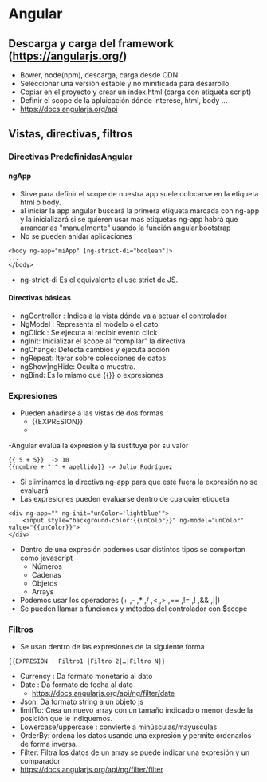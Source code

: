 # Angular
## Descarga y carga del framework (https://angularjs.org/)
- Bower, node(npm), descarga, carga desde CDN.
- Seleccionar una versión estable y no minificada para desarrollo.
- Copiar en el proyecto y crear un index.html (carga con etiqueta script)
- Definir el scope de la apluicación dónde interese, html, body ...
- https://docs.angularjs.org/api

## Vistas, directivas, filtros
### Directivas PredefinidasAngular
#### ngApp
- Sirve para definir el scope de nuestra app suele colocarse en la etiqueta html o body.
- al iniciar la app angular buscará la primera etiqueta marcada con ng-app y la inicializará si se quieren usar mas etiquetas ng-app habrá que arrancarlas "manualmente" usando la función angular.bootstrap
- No se pueden anidar aplicaciones

```
<body ng-app="miApp" [ng-strict-di="boolean"]>
...
</body>
```
- ng-strict-di Es el equivalente al use strict de JS.

#### Directivas básicas
- ngController :  Indica a la vista dónde va a actuar el controlador
- NgModel : Representa el modelo o el dato
- ngClick : Se ejecuta al recibir evento click
- ngInit: Inicializar el scope al “compilar” la directiva
- ngChange: Detecta cambios y ejecuta acción
- ngRepeat: Iterar sobre colecciones de datos
- ngShow|ngHide: Oculta o muestra.
- ngBind: Es lo mismo que {{}} o expresiones

### Expresiones
- Pueden añadirse a las vistas de dos formas
	- {{EXPRESION}}
	- <ETIQ ng-bind="EXPRESION">
-Angular evalúa la expresión y la sustituye por su valor

```
{{ 5 + 5}}  -> 10
{{nombre + " " + apellido}} -> Julio Rodríguez
```
- Si eliminamos la directiva ng-app para que esté fuera la expresión
no se evaluará
- Las expresiones pueden evaluarse dentro de cualquier etiqueta
```
<div ng-app="" ng-init="unColor='lightblue'">
	<input style="background-color:{{unColor}}" ng-model="unColor" value="{{unColor}}">
</div>
```
- Dentro de una expresión podemos usar distintos tipos se comportan como javascript
	- Números
	- Cadenas
	- Objetos
	- Arrays
- Podemos usar los operadores (+ ,- ,* ,/ ,< ,> ,== ,!= ,! ,&& ,||)
- Se pueden llamar a funciones y métodos del controlador con $scope
### Filtros
- Se usan dentro de las expresiones de la siguiente forma
```
{{EXPRESIÓN | Filtro1 |Filtro 2|…|Filtro N}}
```
- Currency : Da formato monetario al dato
- Date : Da formato de fecha al dato
	- https://docs.angularjs.org/api/ng/filter/date
- Json: Da formato string a un objeto js
- limitTo: Crea un nuevo array con un tamaño indicado o menor desde la posición que le indiquemos.
- Lowercase/uppercase : convierte a minúsculas/mayusculas
- OrderBy: ordena los datos usando una expresión y permite ordenarlos de forma inversa.
- Filter: Filtra los datos de un array se puede indicar una expresión y un comparador
- https://docs.angularjs.org/api/ng/filter/filter
